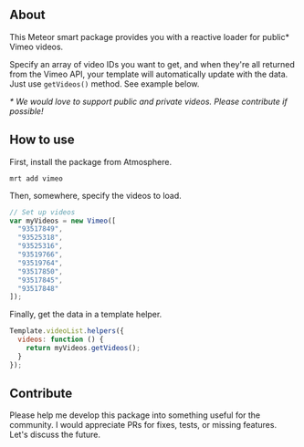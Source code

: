 About
-----

This Meteor smart package provides you with a reactive loader for public* Vimeo videos.

Specify an array of video IDs you want to get, and when they're all returned from the Vimeo API, your template will automatically update with the data. Just use `getVideos()` method. See example below.

_* We would love to support public and private videos. Please contribute if possible!_

How to use
----------

First, install the package from Atmosphere.

`mrt add vimeo`

Then, somewhere, specify the videos to load.

```javascript
// Set up videos
var myVideos = new Vimeo([
  "93517849",
  "93525318",
  "93525316",
  "93519766",
  "93519764",
  "93517850",
  "93517845",
  "93517848"
]);
```

Finally, get the data in a template helper.

```javascript
Template.videoList.helpers({
  videos: function () {
    return myVideos.getVideos();
  }
});
```

Contribute
----------

Please help me develop this package into something useful for the community. I would appreciate PRs for fixes, tests, or missing features. Let's discuss the future.

